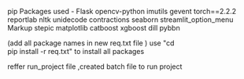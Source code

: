 
pip Packages used - 
Flask
opencv-python
imutils
gevent
torch==2.2.2
reportlab
nltk
unidecode
contractions
seaborn
streamlit_option_menu
Markup
stepic
matplotlib
catboost
xgboost
dill
pybbn

(add all package names in new req.txt file )
use "cd\
pip install -r req.txt" to install all packages 


reffer run_project file ,created batch file to run project 
